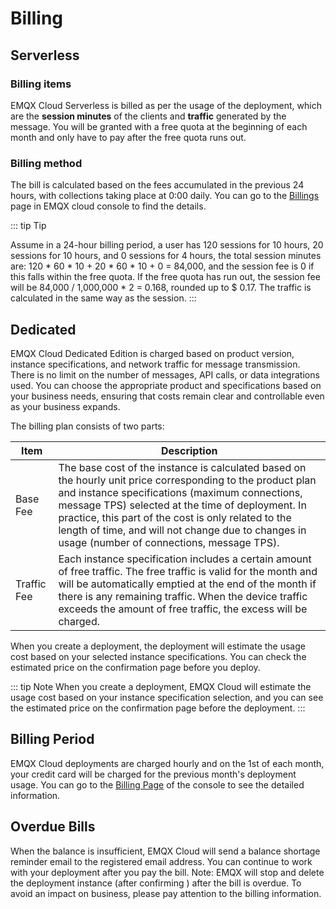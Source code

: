 # Billing

## Serverless

### Billing items

EMQX Cloud Serverless is billed as per the usage of the deployment, which are the **session minutes** of the clients and **traffic** generated by the message. You will be granted with a free quota at the beginning of each month and only have to pay after the free quota runs out. 


### Billing method

The bill is calculated based on the fees accumulated in the previous 24 hours, with collections taking place at 0:00 daily. You can go to the [Billings](../billing/overview.md) page in EMQX cloud console to find the details.

::: tip Tip

Assume in a 24-hour billing period,  a user has 120 sessions for 10 hours, 20 sessions for 10 hours, and 0 sessions for 4 hours, the total session minutes are: 120 * 60 * 10 + 20 * 60 * 10 + 0 = 84,000, and the session fee is 0 if this falls within the free quota. If the free quota has run out, the session fee will be 84,000 / 1,000,000 * 2 = 0.168, rounded up to $ 0.17.
The traffic is calculated in the same way as the session.
:::


## Dedicated

EMQX Cloud Dedicated Edition is charged based on product version, instance specifications, and network traffic for message transmission. There is no limit on the number of messages, API calls, or data integrations used. You can choose the appropriate product and specifications based on your business needs, ensuring that costs remain clear and controllable even as your business expands.

The billing plan consists of two parts:

| Item         | Description                                                  |
| ----------- | ----------------------------------------------------------- |
| Base Fee    | The base cost of the instance is calculated based on the hourly unit price corresponding to the product plan and instance specifications (maximum connections, message TPS) selected at the time of deployment. In practice, this part of the cost is only related to the length of time, and will not change due to changes in usage (number of connections, message TPS).
| Traffic Fee | Each instance specification includes a certain amount of free traffic. The free traffic is valid for the month and will be automatically emptied at the end of the month if there is any remaining traffic. When the device traffic exceeds the amount of free traffic, the excess will be charged. |

When you create a deployment, the deployment will estimate the usage cost based on your selected instance specifications. You can check the estimated price on the confirmation page before you deploy.

::: tip Note
When you create a deployment, EMQX Cloud will estimate the usage cost based on your instance specification selection, and you can see the estimated price on the confirmation page before the deployment.
:::



## Billing Period

EMQX Cloud deployments are charged hourly and on the 1st of each month, your credit card will be charged for the previous month's deployment usage. You can go to the [Billing Page](<https://cloud-intl.emqx.com/console/billing/overview>) of the console to see the detailed information.



## Overdue Bills

When the balance is insufficient, EMQX Cloud will send a balance shortage reminder email to the registered email address. You can continue to work with your deployment after you pay the bill. Note: EMQX will stop and delete the deployment instance (after confirming ) after the bill is overdue. To avoid an impact on business, please pay attention to the billing information.
